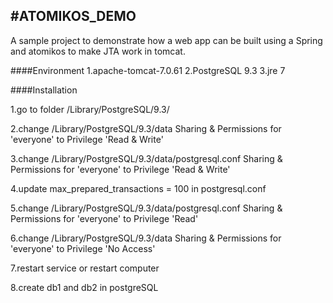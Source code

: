 #ATOMIKOS_DEMO
---

A sample project to demonstrate how a web app can be built using a Spring and atomikos to make JTA work in tomcat.

####Environment
1.apache-tomcat-7.0.61
2.PostgreSQL 9.3
3.jre 7

####Installation

1.go to folder /Library/PostgreSQL/9.3/

2.change /Library/PostgreSQL/9.3/data Sharing & Permissions for 'everyone' to Privilege 'Read & Write'

3.change /Library/PostgreSQL/9.3/data/postgresql.conf Sharing & Permissions for 'everyone' to Privilege 'Read & Write'

4.update max_prepared_transactions = 100 in postgresql.conf

5.change /Library/PostgreSQL/9.3/data/postgresql.conf Sharing & Permissions for 'everyone' to Privilege 'Read'

6.change /Library/PostgreSQL/9.3/data Sharing & Permissions for 'everyone' to Privilege 'No Access'

7.restart service or restart computer

8.create db1 and db2 in postgreSQL



